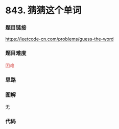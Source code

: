 # 843. 猜猜这个单词

### 题目链接

https://leetcode-cn.com/problems/guess-the-word

### 题目难度

<font color=#D9534F>困难</font>

### 思路



### 图解

无

### 代码

```python
```